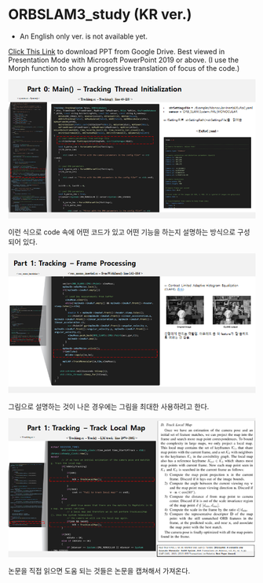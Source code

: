 # ORBSLAM3_study (KR ver.)

* An English only ver. is not available yet. 

[Click This Link](https://docs.google.com/presentation/d/1-KYylsbCMReh4UhWL8ALy3sNDxf6nCsv/edit?usp=sharing&ouid=118275914938046484469&rtpof=true&sd=true) to download PPT from Google Drive. Best viewed in Presentation Mode with Microsoft PowerPoint 2019 or above. (I use the Morph function to show a progressive translation of focus of the code.)

![ex1](imgs/example01.png)

이런 식으로 code 속에 어떤 코드가 있고 어떤 기능을 하는지 설명하는 방식으로 구성되어 있다.


![ex2](imgs/example02.png)

그림으로 설명하는 것이 나은 경우에는 그림을 최대한 사용하려고 한다. 


![ex3](imgs/example03.png)

논문을 직접 읽으면 도움 되는 것들은 논문을 캡쳐해서 가져온다. 
